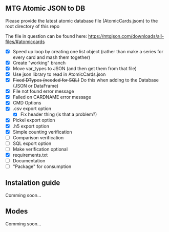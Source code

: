 ## MTG Atomic JSON to DB

Please provide the latest atomic database file (AtomicCards.jsom) to the root directory of this repo

The file in question can be found here:
https://mtgjson.com/downloads/all-files/#atomiccards


- [X] Speed up loop by creating one list object (rather than make a series for every card and mash them together) 
- [X] Create "working" branch
- [X] Move var_types to JSON (and then get them from that file)
- [X] Use json library to read in AtomicCards.json
- [X] <del>Fixed DTypes (needed for SQL)</del> Do this when adding to the Database (JSON or DataFrame)
- [X] File not found error message
- [X] Failed on CARDNAME error message
- [X] CMD Options
- [X] .csv export option
    - [X] Fix header thing (is that a problem?)
- [X] Pickel export option
- [X] .h5 export option
- [X] Simple counting verification
- [ ] Comparison verification
- [ ] SQL export option
- [ ] Make verification optional
- [X] requirements.txt
- [ ] Documentation
- [ ] "Package" for consumption

## Instalation guide
Comming soon...

## Modes
Comming soon...
